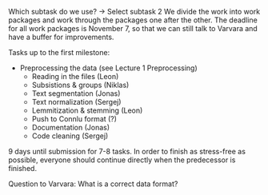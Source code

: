 Which subtask do we use? 
-> Select subtask 2
We divide the work into work packages and work through the packages one after the other.
The deadline for all work packages is November 7, so that we can still talk to Varvara and have a buffer for improvements.

Tasks up to the first milestone:
- Preprocessing the data (see Lecture 1 Preprocessing)
	* Reading in the files (Leon)
	* Subsistions & groups (Niklas)
	* Text segmentation (Jonas)
	* Text normalization (Sergej)
	* Lemmitization & stemming (Leon)
	* Push to Connlu format (?)
	* Documentation (Jonas)
	* Code cleaning (Sergej)

9 days until submission for 7-8 tasks. In order to finish as stress-free as possible, everyone should continue directly when the predecessor is finished.


Question to Varvara: What is a correct data format?
